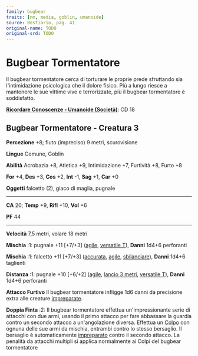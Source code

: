 ```yaml
---
family: bugbear
traits: [nm, media, goblin, umanoide]
source: Bestiario, pag. 41
original-name: TODO
original-srd: TODO
---
```


# Bugbear Tormentatore

Il bugbear tormentatore cerca di torturare le proprie prede sfruttando sia
l'intimidazione psicologica che il dolore fisico. Più a lungo riesce a mantenere
le sue vittime vive e terrorizzate, più il bugbear tormentatore è soddisfatto.

**[Ricordare Conoscenze - Umanoide (Società)](/azioni/abilita/ricordare-conoscenze)**:
CD 18

## Bugbear Tormentatore - Creatura 3

**Percezione** +8; fiuto (impreciso) 9 metri, scurovisione

**Lingue** Comune, Goblin

**Abilità** Acrobazia +8, Atletica +9, Intimidazione +7, Furtività +8, Furto +8

**For** +4, **Des** +3, **Cos** +2, **Int** -1, **Sag** +1, **Car** +0

**Oggetti** falcetto (2), giaco di maglia, pugnale

---

**CA** 20; **Temp** +9, **Rifl** +10, **Vol** +6

**PF** 44

---

**Velocità** 7,5 metri, volare 18 metri

**Mischia** :1: pugnale +11 \[+7/+3] ([agile](/tratti/agile),
[versatile T](/tratti/versatile)), **Danni** 1d4+6 perforanti

**Mischia** :1: falcetto +11 \[+7/+3] ([accurata](/tratti/accurata),
[agile](/tratti/agile), [sbilanciare](/tratti/sbilanciare)), **Danni** 1d4+6
taglienti

**Distanza** :1: pugnale +10 \[+6/+2] ([agile](/tratti/agile),
[lancio 3 metri](/tratti/lancio), [versatile T](/tratti/versatile)), **Danni**
1d4+6 perforanti

**Attacco Furtivo** Il bugbear tormentatore infligge 1d6 danni da precisione
extra alle creature [impreparate](/condizioni/impreparato).

**Doppia Finta** :2: Il bugbear tormentatore effettua un'impressionante serie di
attacchi con due armi, usando il primo attacco per fare abbassare la guardia
contro un secondo attacco a un'angolazione diversa. Effettua un
[Colpo](/azioni/base/colpire) con ognuna delle sue armi da mischia, entrambi
contro lo stesso bersaglio. Il bersaglio è automaticamente
[impreparato](/condizioni/impreparato) contro il secondo attacco. La penalità da
attacchi multipli si applica normalmente ai Colpi del bugbear tormentatore
